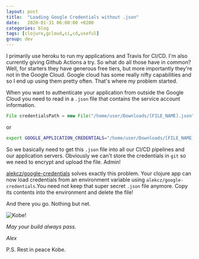 ```yaml
---
layout: post
title:  "Loading Google Credentials without .json"
date:   2020-01-31 06:00:00 +0200
categories: blog
tags: [clojure,gcloud,ci,cd,useful]
group: dev
---
```


I primarily use heroku to run my applications and Travis for CI/CD. I'm also currently giving Github Actions a try. So what do all those have in common? Well, for starters they have generous free tiers, but more importantly they're not in the Google Cloud. Google cloud has some really nifty capabilities and so I end up using them pretty often. That's where my problem started. 

When you want to authenticate your application from outside the Google Cloud you need to read in a `.json` file that contains the service account information.

```java
File credentialsPath = new File("/home/user/Downloads/[FILE_NAME].json");  // TODO: update to your key path.
```

or

```bash
export GOOGLE_APPLICATION_CREDENTIALS="/home/user/Downloads/[FILE_NAME].json"
```

So we basically need to get this `.json` file into all our CI/CD pipelines and our application servers. Obviously we can't store the credentials in `git` so we need to encrypt and upload the file. Admin! 

[alekcz/google-credentials](https://github.com/alekcz/google-credentials) solves exactly this problem. Your clojure app can now load credentials from an environment variable using `alekcz/google-credentials`.You need not keep that super secret `.json` file anymore. Copy its contents into the environment and delete the file!

And there you go. Nothing but net.

![Kobe!](https://media.giphy.com/media/UYlu2EDUdiVl6/giphy.gif)


_May your build always pass._

_Alex_


P.S. Rest in peace Kobe. 